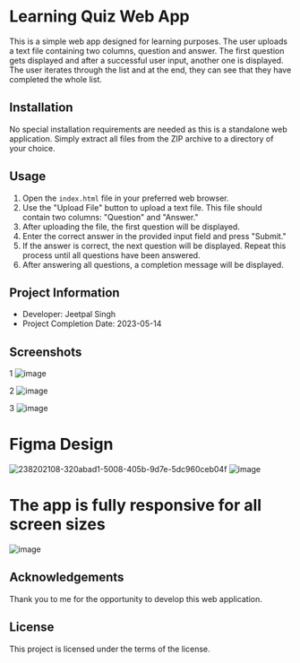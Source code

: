 # Learning Quiz Web App

This is a simple web app designed for learning purposes. The user uploads a text file containing two columns, question and answer. The first question gets displayed and after a successful user input, another one is displayed. The user iterates through the list and at the end, they can see that they have completed the whole list.

## Installation

No special installation requirements are needed as this is a standalone web application. Simply extract all files from the ZIP archive to a directory of your choice.

## Usage

1. Open the `index.html` file in your preferred web browser.
2. Use the "Upload File" button to upload a text file. This file should contain two columns: "Question" and "Answer."
3. After uploading the file, the first question will be displayed.
4. Enter the correct answer in the provided input field and press "Submit."
5. If the answer is correct, the next question will be displayed. Repeat this process until all questions have been answered.
6. After answering all questions, a completion message will be displayed.

## Project Information

- Developer: Jeetpal Singh
- Project Completion Date: 2023-05-14

## Screenshots
1
![image](https://github.com/Jeetpal1/Learning-Quiz-App/assets/70360391/27e1a8c6-678f-407b-97b2-5ca7690b3000)

2
![image](https://github.com/Jeetpal1/Learning-Quiz-App/assets/70360391/9ec0150e-8d01-4e9a-8c5b-b583c3f26aa8)

3
![image](https://github.com/Jeetpal1/Learning-Quiz-App/assets/70360391/76c558d1-546f-4a94-bcfc-2af625be3edb)

# Figma Design
![238202108-320abad1-5008-405b-9d7e-5dc960ceb04f](https://github.com/Jeetpal1/Learning-Quiz-App/assets/70360391/eb61cceb-9b8b-46ef-a1c6-8b1b21cc2cb9)
![image](https://github.com/Jeetpal1/Learning-Quiz-App/assets/70360391/320abad1-5008-405b-9d7e-5dc960ceb04f)

# The app is fully responsive for all screen sizes
![image](https://github.com/Jeetpal1/Learning-Quiz-App/assets/70360391/550b183d-2d49-4649-844c-897c71f9728b)

## Acknowledgements

Thank you to me for the opportunity to develop this web application.

## License

This project is licensed under the terms of the license.
